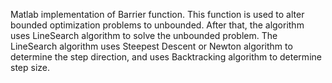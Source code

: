 Matlab implementation of Barrier function. This function is used to alter bounded optimization problems to unbounded. After that, the algorithm uses LineSearch algorithm to solve the unbounded problem. The LineSearch algorithm uses Steepest Descent or Newton algorithm to determine the step direction, and uses Backtracking algorithm to determine step size.